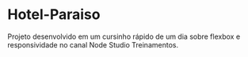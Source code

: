 # Hotel-Paraiso
 Projeto desenvolvido em um cursinho rápido de um dia sobre flexbox e responsividade no canal Node Studio Treinamentos.
